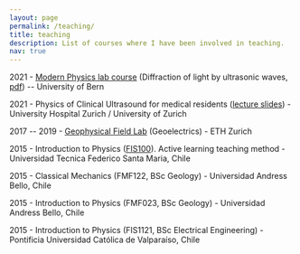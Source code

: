 ```yaml
---
layout: page
permalink: /teaching/
title: teaching
description: List of courses where I have been involved in teaching.  
nav: true
---
```


2021 - [Modern Physics lab course](https://www.physik.unibe.ch/studium/lehrveranstaltungen/bachelorprogramm/laborkurs/index_ger.html) (Diffraction of light by ultrasonic waves, [pdf](https://www.physik.unibe.ch/unibe/portal/fak_naturwis/b_paw/a_fphyast/content/e41821/e41822/e140946/e148625/e270487/files473955/labmanualultrasound_ger.pdf)) -- University of Bern

2021 - Physics of Clinical Ultrasound for medical residents (<a href="https://naiarako.github.io/assets/pdf/Lecture_PhysicsUS_Jan27_NKM.pdf">lecture slides</a>) - University Hospital Zurich / University of Zurich

2017 -- 2019 - [Geophysical Field Lab](http://www.vvz.ethz.ch/Vorlesungsverzeichnis/lerneinheit.view?lang=de&semkez=2021S&lerneinheitId=149469&) (Geoelectrics) - ETH Zurich

2015 - Introduction to Physics ([FIS100](https://usmx.cl/courses/course-v1:UTFSM+FIS-100+2021_T1/about)). Active learning teaching method - Universidad Tecnica Federico Santa Maria, Chile

2015 - Classical Mechanics (FMF122, BSc Geology) - Universidad Andress Bello, Chile

2015 - Introduction to Physics (FMF023, BSc Geology) - Universidad Andress Bello, Chile

2015 - Introduction to Physics (FIS1121, BSc Electrical Engineering) - Pontificia Universidad Católica de Valparaíso, Chile


